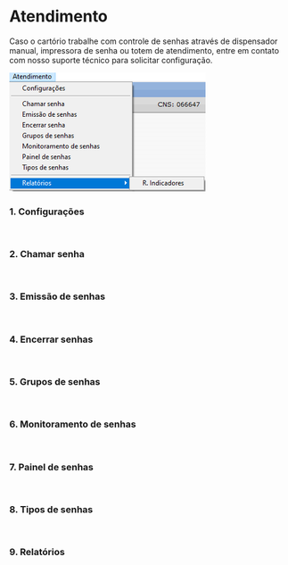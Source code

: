 # Atendimento
Caso o cartório trabalhe com controle de senhas através de dispensador manual, impressora de senha ou totem de atendimento, entre em contato com nosso suporte técnico para solicitar configuração.

 ![ImagemInicial](https://github.com/gislenetavaresacsiv/Atendimento/blob/main/Imagens/1.png)
 ### 1. Configurações
 ![]()
 ### 2. Chamar senha
 ![]()
 ### 3. Emissão de senhas
 ![]()
 ### 4. Encerrar senhas
 ![]()
 ### 5. Grupos de senhas 
 ![]()
 ### 6. Monitoramento de senhas
 ![]()
 ### 7. Painel de senhas
 ![]()
 ### 8. Tipos de senhas
 ![]()
 ### 9. Relatórios
 ![]()
 
 
 
  ![]()

